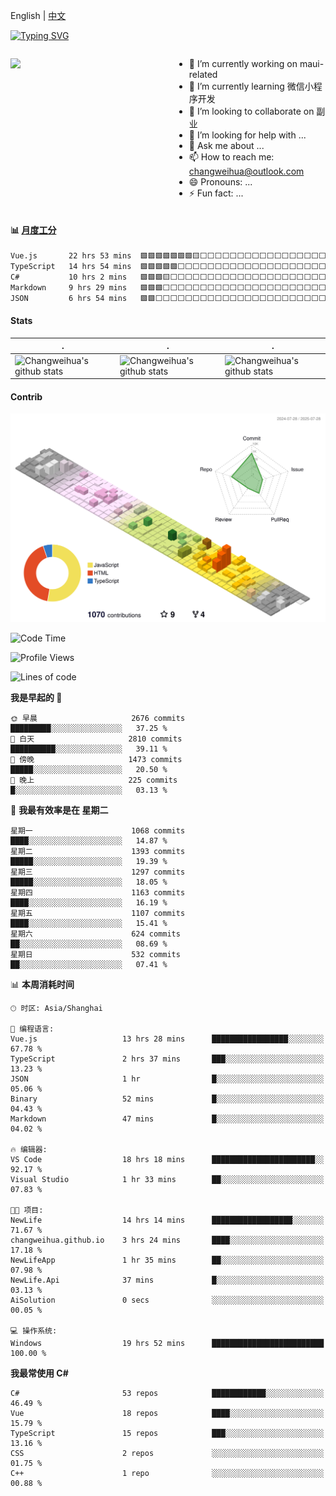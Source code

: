 English | [中文](README_CN.md)

[![Typing SVG](https://readme-typing-svg.herokuapp.com?color=%2336BCF7&center=true&vCenter=true&width=600&lines=Hi+there+👋,+I+am+Chang+Weihua;+Welcome+to+My+Profile!;Over+9+years+of+programming+experience;Always+learning+new+things+)](https://git.io/typing-svg)

<div style="display: grid;gap: 20px;grid-template-columns: repeat(auto-fit, minmax(240px, 1fr));">

[<img src="https://github-readme-stats.vercel.app/api?username=changweihua&show_icons=true&locale=cn" />](https://metrics.lecoq.io/changweihua#gh-light-mode-only)

<div>

- 🔭 I’m currently working on maui-related
- 🌱 I’m currently learning 微信小程序开发
- 👯 I’m looking to collaborate on 副业
- 🤔 I’m looking for help with ...
- 💬 Ask me about ...
- 📫 How to reach me: changweihua@outlook.com
- 😄 Pronouns: ...
- ⚡ Fun fact: ...

</div>

</div>

#### :bar_chart: [月度工分](https://github.com/changweihua/wakapi)

<!--START_SECTION:wakao-->

```txt
Vue.js       22 hrs 53 mins  🟩🟩🟩🟩🟩🟩🟩🟨⬜⬜⬜⬜⬜⬜⬜⬜⬜⬜⬜⬜⬜⬜⬜⬜⬜   29.69 %
TypeScript   14 hrs 54 mins  🟩🟩🟩🟩🟩⬜⬜⬜⬜⬜⬜⬜⬜⬜⬜⬜⬜⬜⬜⬜⬜⬜⬜⬜⬜   19.33 %
C#           10 hrs 2 mins   🟩🟩🟩🟨⬜⬜⬜⬜⬜⬜⬜⬜⬜⬜⬜⬜⬜⬜⬜⬜⬜⬜⬜⬜⬜   13.02 %
Markdown     9 hrs 29 mins   🟩🟩🟩⬜⬜⬜⬜⬜⬜⬜⬜⬜⬜⬜⬜⬜⬜⬜⬜⬜⬜⬜⬜⬜⬜   12.31 %
JSON         6 hrs 54 mins   🟩🟩⬜⬜⬜⬜⬜⬜⬜⬜⬜⬜⬜⬜⬜⬜⬜⬜⬜⬜⬜⬜⬜⬜⬜   08.96 %
```

<!--END_SECTION:wakao-->

#### Stats ####


| .                                                                                                                                            | .                                                                                                                                      | .                                                                                                                                                     |
| -------------------------------------------------------------------------------------------------------------------------------------------- | -------------------------------------------------------------------------------------------------------------------------------------- | ----------------------------------------------------------------------------------------------------------------------------------------------------- |
| ![Changweihua's github stats](https://github-readme-stats.vercel.app/api?username=changweihua&show_icons=true&theme=radical&hide_title=true) | ![Changweihua's github stats](https://github-readme-stats.vercel.app/api/top-langs/?username=changweihua&theme=radical&layout=compact) | ![Changweihua's github stats](https://github-readme-stats.vercel.app/api?username=changweihua&show_icons=true&theme=radical&include_all_commits=true) |


#### Contrib ####

<!--   profile-green-animate -->
![](./profile-3d-contrib/profile-south-season-animate.svg)

<!--START_SECTION:waka-->
![Code Time](http://img.shields.io/badge/Code%20Time-1%2C601%20hrs%2014%20mins-blue)

![Profile Views](http://img.shields.io/badge/%E4%B8%AA%E4%BA%BA%E8%B5%84%E6%96%99%E8%A7%82%E7%9C%8B%E6%AC%A1%E6%95%B0-0-blue)

![Lines of code](https://img.shields.io/badge/%E4%BB%8E%E3%80%8CHello%20World%E3%80%8D%E8%B5%B7%E6%88%91%E5%B7%B2%E7%BB%8F%E5%86%99%E4%BA%86-24.4%20million%20%E8%A1%8C%E4%BB%A3%E7%A0%81-blue)

**我是早起的 🐤** 

```text
🌞 早晨                     2676 commits        █████████░░░░░░░░░░░░░░░░   37.25 % 
🌆 白天                     2810 commits        ██████████░░░░░░░░░░░░░░░   39.11 % 
🌃 傍晚                     1473 commits        █████░░░░░░░░░░░░░░░░░░░░   20.50 % 
🌙 晚上                     225 commits         █░░░░░░░░░░░░░░░░░░░░░░░░   03.13 % 
```
📅 **我最有效率是在 星期二** 

```text
星期一                      1068 commits        ████░░░░░░░░░░░░░░░░░░░░░   14.87 % 
星期二                      1393 commits        █████░░░░░░░░░░░░░░░░░░░░   19.39 % 
星期三                      1297 commits        █████░░░░░░░░░░░░░░░░░░░░   18.05 % 
星期四                      1163 commits        ████░░░░░░░░░░░░░░░░░░░░░   16.19 % 
星期五                      1107 commits        ████░░░░░░░░░░░░░░░░░░░░░   15.41 % 
星期六                      624 commits         ██░░░░░░░░░░░░░░░░░░░░░░░   08.69 % 
星期日                      532 commits         ██░░░░░░░░░░░░░░░░░░░░░░░   07.41 % 
```


📊 **本周消耗时间** 

```text
🕑︎ 时区: Asia/Shanghai

💬 编程语言: 
Vue.js                   13 hrs 28 mins      █████████████████░░░░░░░░   67.78 % 
TypeScript               2 hrs 37 mins       ███░░░░░░░░░░░░░░░░░░░░░░   13.23 % 
JSON                     1 hr                █░░░░░░░░░░░░░░░░░░░░░░░░   05.06 % 
Binary                   52 mins             █░░░░░░░░░░░░░░░░░░░░░░░░   04.43 % 
Markdown                 47 mins             █░░░░░░░░░░░░░░░░░░░░░░░░   04.02 % 

🔥 编辑器: 
VS Code                  18 hrs 18 mins      ███████████████████████░░   92.17 % 
Visual Studio            1 hr 33 mins        ██░░░░░░░░░░░░░░░░░░░░░░░   07.83 % 

🐱‍💻 项目: 
NewLife                  14 hrs 14 mins      ██████████████████░░░░░░░   71.67 % 
changweihua.github.io    3 hrs 24 mins       ████░░░░░░░░░░░░░░░░░░░░░   17.18 % 
NewLifeApp               1 hr 35 mins        ██░░░░░░░░░░░░░░░░░░░░░░░   07.98 % 
NewLife.Api              37 mins             █░░░░░░░░░░░░░░░░░░░░░░░░   03.13 % 
AiSolution               0 secs              ░░░░░░░░░░░░░░░░░░░░░░░░░   00.05 % 

💻 操作系统: 
Windows                  19 hrs 52 mins      █████████████████████████   100.00 % 
```

**我最常使用 C#** 

```text
C#                       53 repos            ████████████░░░░░░░░░░░░░   46.49 % 
Vue                      18 repos            ████░░░░░░░░░░░░░░░░░░░░░   15.79 % 
TypeScript               15 repos            ███░░░░░░░░░░░░░░░░░░░░░░   13.16 % 
CSS                      2 repos             ░░░░░░░░░░░░░░░░░░░░░░░░░   01.75 % 
C++                      1 repo              ░░░░░░░░░░░░░░░░░░░░░░░░░   00.88 % 
```




<!--END_SECTION:waka-->


<!-- ![](assets/Bottom_down.svg) -->
